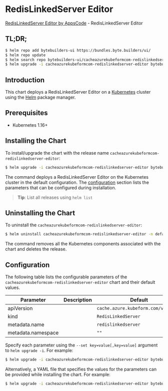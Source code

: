 # RedisLinkedServer Editor

[RedisLinkedServer Editor by AppsCode](https://byte.builders) - RedisLinkedServer Editor

## TL;DR;

```bash
$ helm repo add bytebuilders-ui https://bundles.byte.builders/ui/
$ helm repo update
$ helm search repo bytebuilders-ui/cacheazurekubeformcom-redislinkedserver-editor --version=v0.4.17
$ helm upgrade -i cacheazurekubeformcom-redislinkedserver-editor bytebuilders-ui/cacheazurekubeformcom-redislinkedserver-editor -n default --create-namespace --version=v0.4.17
```

## Introduction

This chart deploys a RedisLinkedServer Editor on a [Kubernetes](http://kubernetes.io) cluster using the [Helm](https://helm.sh) package manager.

## Prerequisites

- Kubernetes 1.16+

## Installing the Chart

To install/upgrade the chart with the release name `cacheazurekubeformcom-redislinkedserver-editor`:

```bash
$ helm upgrade -i cacheazurekubeformcom-redislinkedserver-editor bytebuilders-ui/cacheazurekubeformcom-redislinkedserver-editor -n default --create-namespace --version=v0.4.17
```

The command deploys a RedisLinkedServer Editor on the Kubernetes cluster in the default configuration. The [configuration](#configuration) section lists the parameters that can be configured during installation.

> **Tip**: List all releases using `helm list`

## Uninstalling the Chart

To uninstall the `cacheazurekubeformcom-redislinkedserver-editor`:

```bash
$ helm uninstall cacheazurekubeformcom-redislinkedserver-editor -n default
```

The command removes all the Kubernetes components associated with the chart and deletes the release.

## Configuration

The following table lists the configurable parameters of the `cacheazurekubeformcom-redislinkedserver-editor` chart and their default values.

|     Parameter      | Description |                    Default                     |
|--------------------|-------------|------------------------------------------------|
| apiVersion         |             | <code>cache.azure.kubeform.com/v1alpha1</code> |
| kind               |             | <code>RedisLinkedServer</code>                 |
| metadata.name      |             | <code>redislinkedserver</code>                 |
| metadata.namespace |             | <code>""</code>                                |


Specify each parameter using the `--set key=value[,key=value]` argument to `helm upgrade -i`. For example:

```bash
$ helm upgrade -i cacheazurekubeformcom-redislinkedserver-editor bytebuilders-ui/cacheazurekubeformcom-redislinkedserver-editor -n default --create-namespace --version=v0.4.17 --set apiVersion=cache.azure.kubeform.com/v1alpha1
```

Alternatively, a YAML file that specifies the values for the parameters can be provided while
installing the chart. For example:

```bash
$ helm upgrade -i cacheazurekubeformcom-redislinkedserver-editor bytebuilders-ui/cacheazurekubeformcom-redislinkedserver-editor -n default --create-namespace --version=v0.4.17 --values values.yaml
```
